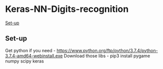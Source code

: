 # Keras-NN-Digits-recognition
[Set-up](#Set-up)

## Set-up
Get python if you need -
https://www.python.org/ftp/python/3.7.4/python-3.7.4-amd64-webinstall.exe
Download those libs - 
pip3 install pygame numpy scipy keras
